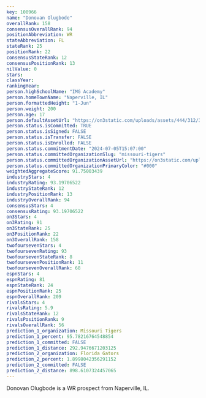 ```yaml
---
key: 108966
name: "Donovan Olugbode"
overallRank: 158
consensusOverallRank: 94
positionAbbreviation: WR
stateAbbreviation: FL
stateRank: 25
positionRank: 22
consensusStateRank: 12
consensusPositionRank: 13
nilValue: 0
stars: 
classYear: 
rankingYear: 
person.highSchoolName: "IMG Academy"
person.homeTownName: "Naperville, IL"
person.formattedHeight: "1-Jun"
person.weight: 200
person.age: 17
person.defaultAssetUrl: "https://on3static.com/uploads/assets/444/312/312444.jpg"
person.status.isCommitted: TRUE
person.status.isSigned: FALSE
person.status.isTransfer: FALSE
person.status.isEnrolled: FALSE
person.status.commitmentDate: "2024-07-05T15:07:00"
person.status.committedOrganizationSlug: "missouri-tigers"
person.status.committedOrganizationAssetUrl: "https://on3static.com/uploads/assets/52/150/150052.svg"
person.status.committedOrganizationPrimaryColor: "#000"
weightedAggregateScore: 91.75003439
industryStars: 4
industryRating: 93.19706522
industryStateRank: 12
industryPositionRank: 13
industryOverallRank: 94
consensusStars: 4
consensusRating: 93.19706522
on3Stars: 4
on3Rating: 91
on3StateRank: 25
on3PositionRank: 22
on3OverallRank: 158
twofoursevenStars: 4
twofoursevenRating: 93
twofoursevenStateRank: 8
twofoursevenPositionRank: 11
twofoursevenOverallRank: 68
espnStars: 4
espnRating: 81
espnStateRank: 24
espnPositionRank: 25
espnOverallRank: 209
rivalsStars: 4
rivalsRating: 5.9
rivalsStateRank: 12
rivalsPositionRank: 9
rivalsOverallRank: 56
prediction_1_organization: Missouri Tigers
prediction_1_percent: 95.78216764548854
prediction_1_committed: FALSE
prediction_1_distance: 292.9476671203125
prediction_2_organization: Florida Gators
prediction_2_percent: 1.8998042356291152
prediction_2_committed: FALSE
prediction_2_distance: 898.6107324457065
---
```

Donovan Olugbode is a WR prospect from Naperville, IL.